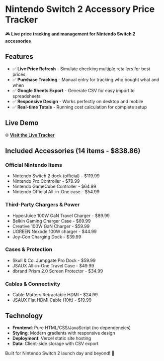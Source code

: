 # Nintendo Switch 2 Accessory Price Tracker

🎮 **Live price tracking and management for Nintendo Switch 2 accessories**

## Features

- ✅ **Live Price Refresh** - Simulate checking multiple retailers for best prices
- ✅ **Purchase Tracking** - Manual entry for tracking who bought what and when
- ✅ **Google Sheets Export** - Generate CSV for easy import to spreadsheets
- ✅ **Responsive Design** - Works perfectly on desktop and mobile
- ✅ **Real-time Totals** - Running cost calculation for complete setup

## Live Demo

🌐 **[Visit the Live Tracker](https://switch2-tracker.vercel.app)**

## Included Accessories (14 items - $838.86)

### Official Nintendo Items
- Nintendo Switch 2 dock (official) - $119.99
- Nintendo Pro Controller - $79.99
- Nintendo GameCube Controller - $64.99
- Nintendo Official All-in-One case - $54.99

### Third-Party Chargers & Power
- HyperJuice 100W GaN Travel Charger - $89.99
- Belkin Gaming Charger Case - $69.99
- Creative 100W GaN Charger - $59.99
- UGREEN Nexode 100W charger - $44.99
- Joy-Con Charging Dock - $39.99

### Cases & Protection
- Skull & Co. Jumpgate Pro Dock - $59.99
- JSAUX All-in-One Travel Case - $49.99
- dbrand Prism 2.0 Screen Protector - $34.99

### Cables & Connectivity
- Cable Matters Retractable HDMI - $24.99
- JSAUX Flat HDMI Cable (10ft) - $19.99

## Technology

- **Frontend**: Pure HTML/CSS/JavaScript (no dependencies)
- **Styling**: Modern gradients with responsive design
- **Deployment**: Vercel static site hosting
- **Data**: Client-side storage with CSV export

Built for Nintendo Switch 2 launch day and beyond! 🚀
